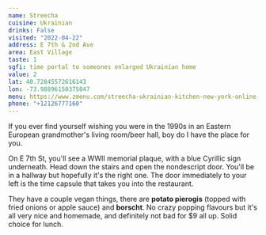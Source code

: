 ```yaml
---
name: Streecha
cuisine: Ukrainian
drinks: False
visited: "2022-04-22"
address: E 7th & 2nd Ave
area: East Village
taste: 1
sgfi: time portal to someones enlarged Ukrainian home
value: 2
lat: 40.72845572616143
lon: -73.98896150375047
menu: https://www.zmenu.com/streecha-ukrainian-kitchen-new-york-online-menu/
phone: "+12126777160"
---
```


If you ever find yourself wishing you were in the 1990s in an Eastern European grandmother's living room/beer hall, boy do I have the place for you. 

On E 7th St, you'll see a WWII memorial plaque, with a blue Cyrillic sign underneath. Head down the stairs and open the nondescript door. You'll be in a hallway but hopefully it's the right one. The door immediately to your left is the time capsule that takes you into the restaurant.

They have a couple vegan things, there are **potato pierogis** (topped with fried onions or apple sauce) and **borscht**. No crazy popping flavours but it's all very nice and homemade, and definitely not bad for $9 all up. Solid choice for lunch.
